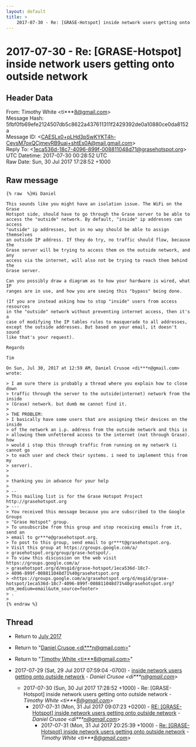 ```yaml
---
layout: default
title: >
    2017-07-30 - Re: [GRASE-Hotspot] inside network users getting onto outside network
---
```


# 2017-07-30 - Re: [GRASE-Hotspot] inside network users getting onto outside network

## Header Data

From: Timothy White \<ti***8@gmail.com\><br>
Message Hash: 5fbf0fb69efe2124507db5c8622a437611311f2429392de0a10880ce0da8152a<br>
Message ID: \<CAESLx0+pLHd3pSwKYKT4h-CeysM7oxQCjmevRB9uaj+shtEs0A@mail.gmail.com\><br>
Reply To: \<1eca536d-18c7-4096-899f-008811048d71@grasehotspot.org\><br>
UTC Datetime: 2017-07-30 00:28:52 UTC<br>
Raw Date: Sun, 30 Jul 2017 17:28:52 +1000<br>

## Raw message

```
{% raw  %}Hi Daniel

This sounds like you might have an isolation issue. The WiFi on the Grase
Hotspot side, should have to go through the Grase server to be able to
access the "outside" network. By default, "inside" ip addresses can access
"outside" ip addresses, but in no way should be able to assign themselves
an outside IP address. If they do try, no traffic should flow, because the
Grase server will be trying to access them on the outside network, and any
access via the internet, will also not be trying to reach them behind the
Grase server.

Can you possibly draw a diagram as to how your hardware is wired, what IP
ranges are in use, and how you are seeing this "bypass" being done.

(If you are instead asking how to stop "inside" users from access resources
in the "outside" network without preventing internet access, then it's a
case of modifying the IP tables rules to masquerade to all addresses,
except the outside addresses. But based on your email, it doesn't sound
like that's your request).

Regards

Tim

On Sun, Jul 30, 2017 at 12:59 AM, Daniel Crusoe <di***n@gmail.com>
wrote:

> I am sure there is probably a thread where you explain how to close down
> traffic through the server to the outside(internet) network from the inside
> (Grase) network. but dumb me cannot find it.
>
> THE PROBLEM:
> I basically have some users that are assigning their devices on the inside
> of the network an i.p. address from the outside network and this is
> allowing them unfettered access to the internet (not through Grase). how
> would i stop this through traffic from running on my network (i cannot go
> to each user and check their systems. i need to implement this from my
> server).
>
>
> thanking you in advance for your help
>
> --
> This mailing list is for the Grase Hotspot Project http://grasehotspot.org
> ---
> You received this message because you are subscribed to the Google Groups
> "Grase Hotspot" group.
> To unsubscribe from this group and stop receiving emails from it, send an
> email to gr***e@grasehotspot.org.
> To post to this group, send email to gr***t@grasehotspot.org.
> Visit this group at https://groups.google.com/a/
> grasehotspot.org/group/grase-hotspot/.
> To view this discussion on the web visit https://groups.google.com/a/
> grasehotspot.org/d/msgid/grase-hotspot/1eca536d-18c7-
> 4096-899f-008811048d71%40grasehotspot.org
> <https://groups.google.com/a/grasehotspot.org/d/msgid/grase-hotspot/1eca536d-18c7-4096-899f-008811048d71%40grasehotspot.org?utm_medium=email&utm_source=footer>
> .
>
{% endraw %}
```

## Thread

+ Return to [July 2017](/archive/2017/07)

+ Return to "[Daniel Crusoe <di***n<span>@</span>gmail.com>](/authors/di___n_at_gmail_com)"
+ Return to "[Timothy White <ti***8<span>@</span>gmail.com>](/authors/ti___8_at_gmail_com)"

+ 2017-07-29 (Sat, 29 Jul 2017 07:59:04 -0700) - [inside network users getting onto outside network](/archive/2017/07/d9f785ae0fef6fc89c81f07c2b535d46910864332c0e0f3dbb1efecd399588d4) - _Daniel Crusoe \<di***n@gmail.com\>_
  + 2017-07-30 (Sun, 30 Jul 2017 17:28:52 +1000) - Re: [GRASE-Hotspot] inside network users getting onto outside network - _Timothy White \<ti***8@gmail.com\>_
    + 2017-07-31 (Mon, 31 Jul 2017 09:07:23 +0200) - [RE: [GRASE-Hotspot] inside network users getting onto outside network](/archive/2017/07/92db65aa968358a04ea4557b14e6783e8448f73a1587e2d2b5e78c0d2562138f) - _Daniel Crusoe \<di***n@gmail.com\>_
      + 2017-07-31 (Mon, 31 Jul 2017 20:25:39 +1000) - [Re: [GRASE-Hotspot] inside network users getting onto outside network](/archive/2017/07/3c399546a1b6d887f925f9cc9bf9630764d1461e13b8cea26053743efed6ba4d) - _Timothy White \<ti***8@gmail.com\>_

